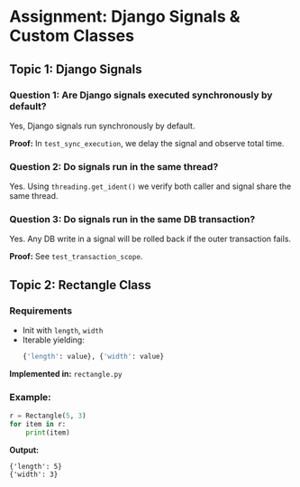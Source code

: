# Assignment: Django Signals & Custom Classes

## Topic 1: Django Signals

### Question 1: Are Django signals executed synchronously by default?
Yes, Django signals run synchronously by default.

**Proof:** In `test_sync_execution`, we delay the signal and observe total time.

### Question 2: Do signals run in the same thread?
Yes. Using `threading.get_ident()` we verify both caller and signal share the same thread.

### Question 3: Do signals run in the same DB transaction?
Yes. Any DB write in a signal will be rolled back if the outer transaction fails.

**Proof:** See `test_transaction_scope`.

## Topic 2: Rectangle Class

### Requirements
- Init with `length`, `width`
- Iterable yielding:
  ```python
  {'length': value}, {'width': value}
  ```

**Implemented in:** `rectangle.py`

### Example:
```python
r = Rectangle(5, 3)
for item in r:
    print(item)
```

**Output:**
```
{'length': 5}
{'width': 3}
